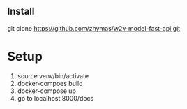 ## Install
git clone https://github.com/zhymas/w2v-model-fast-api.git

# Setup
1. source venv/bin/activate
2. docker-compoes build
3. docker-compose up
4. go to localhost:8000/docs
   
